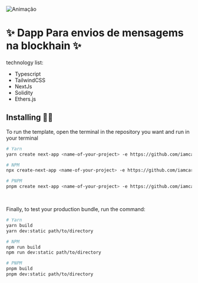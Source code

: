 ![Animação](https://github.com/iamcarllosjr/send-messages-dapp/assets/104648930/cff45c20-763c-4ac6-ada6-4b2bf1164bb3)
# ✨ Dapp Para envios de mensagems na blockhain ✨

technology list:

- Typescript
- TailwindCSS
- NextJs
- Solidity
- Ethers.js
 
## Installing 👨‍💻

To run the template, open the terminal in the repository you want and run in your terminal

```bash
# Yarn
yarn create next-app <name-of-your-project> -e https://github.com/iamcarllosjr/send-messages-dapp

# NPM
npx create-next-app <name-of-your-project> -e https://github.com/iamcarllosjr/send-messages-dapp

# PNPM
pnpm create next-app <name-of-your-project> -e https://github.com/iamcarllosjr/send-messages-dapp
```

<br />

Finally, to test your production bundle, run the command:

```bash
# Yarn
yarn build
yarn dev:static path/to/directory

# NPM
npm run build
npm run dev:static path/to/directory

# PNPM
pnpm build
pnpm dev:static path/to/directory
```
